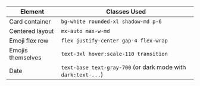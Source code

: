 | Element           | Classes Used                                                  |
| ----------------- | ------------------------------------------------------------- |
| Card container    | `bg-white rounded-xl shadow-md p-6`                           |
| Centered layout   | `mx-auto max-w-md`                                            |
| Emoji flex row    | `flex justify-center gap-4 flex-wrap`                         |
| Emojis themselves | `text-3xl hover:scale-110 transition`                         |
| Date              | `text-base text-gray-700` (or dark mode with `dark:text-...`) |
